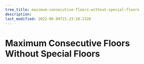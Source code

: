 ```yaml
---
tree_title: maximum-consecutive-floors-without-special-floors
description: 
last_modified: 2022-06-09T21:23:28.2328
---
```


# Maximum Consecutive Floors Without Special Floors
